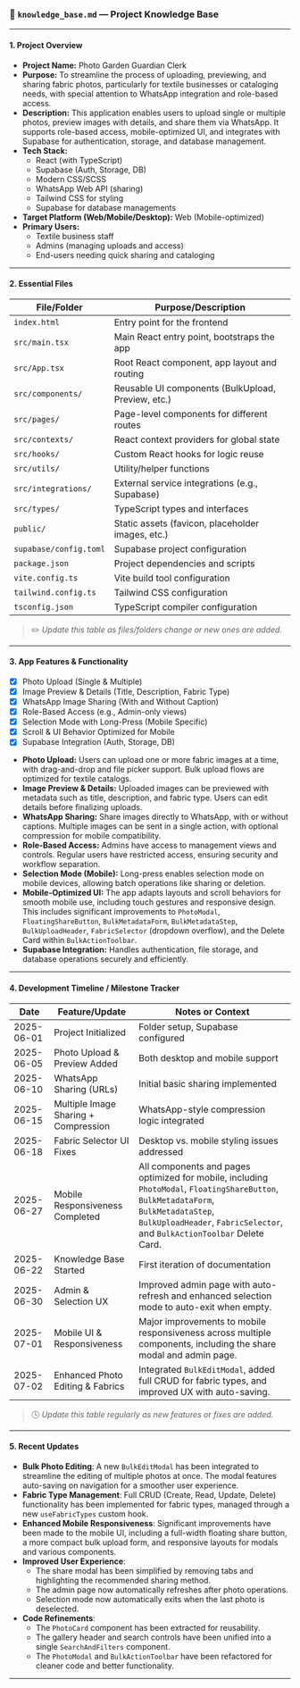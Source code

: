 ### 📘 `knowledge_base.md` — Project Knowledge Base

---

#### 1. **Project Overview**

* **Project Name:** Photo Garden Guardian Clerk
* **Purpose:**
  To streamline the process of uploading, previewing, and sharing fabric photos, particularly for textile businesses or cataloging needs, with special attention to WhatsApp integration and role-based access.
* **Description:**
  This application enables users to upload single or multiple photos, preview images with details, and share them via WhatsApp. It supports role-based access, mobile-optimized UI, and integrates with Supabase for authentication, storage, and database management.
* **Tech Stack:**
  - React (with TypeScript)
  - Supabase (Auth, Storage, DB)
  - Modern CSS/SCSS
  - WhatsApp Web API (sharing)
  - Tailwind CSS for styling
  - Supabase for database managements
* **Target Platform (Web/Mobile/Desktop):** Web (Mobile-optimized)
* **Primary Users:**
  - Textile business staff
  - Admins (managing uploads and access)
  - End-users needing quick sharing and cataloging

---

#### 2. **Essential Files**

| File/Folder           | Purpose/Description                                  |
| --------------------- | ---------------------------------------------------- |
| `index.html`          | Entry point for the frontend                         |
| `src/main.tsx`        | Main React entry point, bootstraps the app           |
| `src/App.tsx`         | Root React component, app layout and routing         |
| `src/components/`     | Reusable UI components (BulkUpload, Preview, etc.)   |
| `src/pages/`          | Page-level components for different routes           |
| `src/contexts/`       | React context providers for global state             |
| `src/hooks/`          | Custom React hooks for logic reuse                   |
| `src/utils/`          | Utility/helper functions                            |
| `src/integrations/`   | External service integrations (e.g., Supabase)       |
| `src/types/`          | TypeScript types and interfaces                      |
| `public/`             | Static assets (favicon, placeholder images, etc.)    |
| `supabase/config.toml`| Supabase project configuration                       |
| `package.json`        | Project dependencies and scripts                     |
| `vite.config.ts`      | Vite build tool configuration                        |
| `tailwind.config.ts`  | Tailwind CSS configuration                          |
| `tsconfig.json`       | TypeScript compiler configuration                    |

> ✏️ *Update this table as files/folders change or new ones are added.*

---

#### 3. **App Features & Functionality**

* [x] Photo Upload (Single & Multiple)
* [x] Image Preview & Details (Title, Description, Fabric Type)
* [x] WhatsApp Image Sharing (With and Without Caption)
* [x] Role-Based Access (e.g., Admin-only views)
* [x] Selection Mode with Long-Press (Mobile Specific)
* [x] Scroll & UI Behavior Optimized for Mobile
* [x] Supabase Integration (Auth, Storage, DB)

- **Photo Upload:** Users can upload one or more fabric images at a time, with drag-and-drop and file picker support. Bulk upload flows are optimized for textile catalogs.
- **Image Preview & Details:** Uploaded images can be previewed with metadata such as title, description, and fabric type. Users can edit details before finalizing uploads.
- **WhatsApp Sharing:** Share images directly to WhatsApp, with or without captions. Multiple images can be sent in a single action, with optional compression for mobile compatibility.
- **Role-Based Access:** Admins have access to management views and controls. Regular users have restricted access, ensuring security and workflow separation.
- **Selection Mode (Mobile):** Long-press enables selection mode on mobile devices, allowing batch operations like sharing or deletion.
- **Mobile-Optimized UI:** The app adapts layouts and scroll behaviors for smooth mobile use, including touch gestures and responsive design. This includes significant improvements to `PhotoModal`, `FloatingShareButton`, `BulkMetadataForm`, `BulkMetadataStep`, `BulkUploadHeader`, `FabricSelector` (dropdown overflow), and the Delete Card within `BulkActionToolbar`.
- **Supabase Integration:** Handles authentication, file storage, and database operations securely and efficiently.

---

#### 4. **Development Timeline / Milestone Tracker**

| Date       | Feature/Update                       | Notes or Context                            |
| ---------- | ------------------------------------ | ------------------------------------------- |
| 2025-06-01 | Project Initialized                  | Folder setup, Supabase configured           |
| 2025-06-05 | Photo Upload & Preview Added         | Both desktop and mobile support             |
| 2025-06-10 | WhatsApp Sharing (URLs)              | Initial basic sharing implemented           |
| 2025-06-15 | Multiple Image Sharing + Compression | WhatsApp-style compression logic integrated |
| 2025-06-18 | Fabric Selector UI Fixes             | Desktop vs. mobile styling issues addressed |
| 2025-06-27 | Mobile Responsiveness Completed      | All components and pages optimized for mobile, including `PhotoModal`, `FloatingShareButton`, `BulkMetadataForm`, `BulkMetadataStep`, `BulkUploadHeader`, `FabricSelector`, and `BulkActionToolbar` Delete Card. |
| 2025-06-22 | Knowledge Base Started               | First iteration of documentation            |
| 2025-06-30 | Admin & Selection UX | Improved admin page with auto-refresh and enhanced selection mode to auto-exit when empty. |
| 2025-07-01 | Mobile UI & Responsiveness | Major improvements to mobile responsiveness across multiple components, including the share modal and admin page. |
| 2025-07-02 | Enhanced Photo Editing & Fabrics | Integrated `BulkEditModal`, added full CRUD for fabric types, and improved UX with auto-saving. |

> 🕓 *Update this table regularly as new features or fixes are added.*


---

#### 5. **Recent Updates**

*   **Bulk Photo Editing**: A new `BulkEditModal` has been integrated to streamline the editing of multiple photos at once. The modal features auto-saving on navigation for a smoother user experience.
*   **Fabric Type Management**: Full CRUD (Create, Read, Update, Delete) functionality has been implemented for fabric types, managed through a new `useFabricTypes` custom hook.
*   **Enhanced Mobile Responsiveness**: Significant improvements have been made to the mobile UI, including a full-width floating share button, a more compact bulk upload form, and responsive layouts for modals and various components.
*   **Improved User Experience**:
    *   The share modal has been simplified by removing tabs and highlighting the recommended sharing method.
    *   The admin page now automatically refreshes after photo operations.
    *   Selection mode now automatically exits when the last photo is deselected.
*   **Code Refinements**:
    *   The `PhotoCard` component has been extracted for reusability.
    *   The gallery header and search controls have been unified into a single `SearchAndFilters` component.
    *   The `PhotoModal` and `BulkActionToolbar` have been refactored for cleaner code and better functionality.

---

